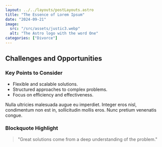 ```yaml
---
layout: ../../layouts/postLayouts.astro
title: "The Essence of Lorem Ipsum"
date: "2024-09-21"
image:
  src: "/src/assets/justic3.webp"
  alt: "The Astro logo with the word One"
categories: ["Divorce"]
---
```


## Challenges and Opportunities

### Key Points to Consider
- Flexible and scalable solutions.
- Structured approaches to complex problems.
- Focus on efficiency and effectiveness.

Nulla ultricies malesuada augue eu imperdiet. Integer eros nisl, condimentum non est in, sollicitudin mollis eros. Nunc pretium venenatis congue.

### Blockquote Highlight
> "Great solutions come from a deep understanding of the problem."